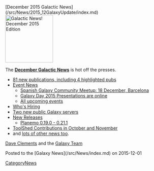 <div class='newsItemHeader'>[December 2015 Galactic News](/src/News/2015_12GalaxyUpdate/index.md)</div>

<div class='right'>
<a href='/src/GalaxyUpdates/2015_12/index.md'><img src="/src/Images/GalaxyLogos/GalaxyNews.png" alt="Galactic News! December 2015 Edition" width=150 /></a><br />
</div>

The **[December Galactic News](/src/GalaxyUpdates/2015_12/index.md)** is hot off the presses.
* [81 new publications, including 4 highlighted pubs](/src/GalaxyUpdates/2015_12/index.md#new-papers)
* [Event News](/src/GalaxyUpdates/2015_12/index.md#events)
  * [Spanish Galaxy Community Meetup: 18 December, Barcelona](/src/GalaxyUpdates/2015_12/index.md#spanish-galaxy-community-meetup-18-december-barcelona)
  * [Galaxy Day 2015 Presentations are online](/src/GalaxyUpdates/2015_12/index.md#galaxy-day-2015-presentations)
  * [All upcoming events](/src/GalaxyUpdates/2015_12/index.md#upcoming-events)
* [Who's Hiring](/src/GalaxyUpdates/2015_12/index.md#whos-hiring)
* [Two new public Galaxy servers](/src/GalaxyUpdates/2015_12/index.md#new-public-galaxy-servers)
* [New Releases](/src/GalaxyUpdates/2015_12/index.md#releases)
  * [Planemo 0.19.0 - 0.21.1](/src/GalaxyUpdates/2015_12/index.md#planemo-0190---0211)
* [ToolShed Contributions in October and November](/src/GalaxyUpdates/2015_12/index.md#toolshed-contributions)
* and [lots of other news too](/src/GalaxyUpdates/2015_12/index.md#other-news).

[Dave Clements](/src/DaveClements/index.md) and the [Galaxy Team](/src/GalaxyTeam/index.md)

<div class='newsItemFooter'>Posted to the [Galaxy News](/src/News/index.md) on 2015-12-01 </div>

[CategoryNews](/src/CategoryNews/index.md)
